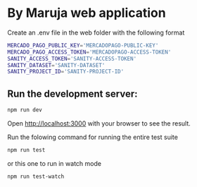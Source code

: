 # By Maruja web application

Create an .env file in the web folder with the following format

```bash
MERCADO_PAGO_PUBLIC_KEY='MERCADOPAGO-PUBLIC-KEY'
MERCADO_PAGO_ACCESS_TOKEN='MERCADOPAGO-ACCESS-TOKEN'
SANITY_ACCESS_TOKEN='SANITY-ACCESS-TOKEN'
SANITY_DATASET='SANITY-DATASET'
SANITY_PROJECT_ID='SANITY-PROJECT-ID'
```

## Run the development server:

```bash
npm run dev
```

Open [http://localhost:3000](http://localhost:3000) with your browser to see the result.

Run the folowing command for running the entire test suite

```bash
npm run test
```

or this one to run in watch mode

```bash
npm run test-watch
```
